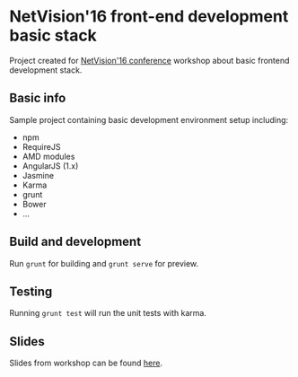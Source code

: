 # NetVision'16 front-end development basic stack

Project created for [NetVision'16 conference](http://netvision.pl) workshop about basic frontend development stack.


## Basic info

Sample project containing basic development environment setup including:
* npm
* RequireJS
* AMD modules
* AngularJS (1.x)
* Jasmine
* Karma
* grunt
* Bower
* ...


## Build and development

Run `grunt` for building and `grunt serve` for preview.


## Testing

Running `grunt test` will run the unit tests with karma.


## Slides

Slides from workshop can be found [here](http://www.dragonia.org.pl/presentations/2016-04-21_NetVision16.pdf).
